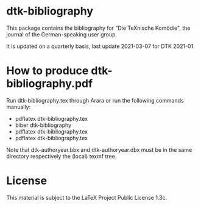 # dtk-bibliography

This package contains the bibliography for "Die TeXnische Komödie", 
the journal of the German-speaking user group.

It is updated on a quarterly basis, last update 2021-03-07 for DTK 2021-01.

# How to produce dtk-bibliography.pdf

Run dtk-bibliography.tex through Arara or run the following commands manually:

* pdflatex dtk-bibliography.tex
* biber dtk-bibliography
* pdflatex dtk-bibliography.tex
* pdflatex dtk-bibliography.tex

Note that dtk-authoryear.bbx and dtk-authoryear.dbx must be in the same directory
respectively the (local) texmf tree.

# License 

This material is subject to the LaTeX Project Public License 1.3c.